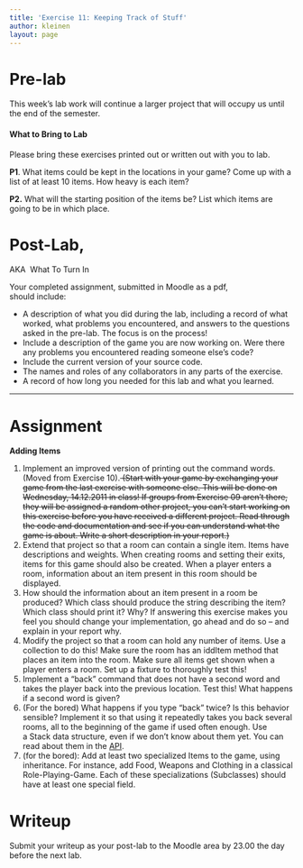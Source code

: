 ```yaml
---
title: 'Exercise 11: Keeping Track of Stuff'
author: kleinen
layout: page
---
```

# Pre-lab

This week&#8217;s lab work will continue a larger project that will occupy us until the end of the semester.

#### What to Bring to Lab

Please bring these exercises printed out or written out with you to lab.

**P1**. What items could be kept in the locations in your game? Come up with a list of at least 10 items. How heavy is each item?

**P2.** What will the starting position of the items be? List which items are going to be in which place.

# Post-Lab,  
AKA  What To Turn In

Your completed assignment, submitted in Moodle as a pdf,  
should include:

*   A description of what you did during the lab, including a record of what worked, what problems you encountered, and answers to the questions asked in the pre-lab. The focus is on the process!
*   Include a description of the game you are now working on. Were there any problems you encountered reading someone else&#8217;s code?
*   Include the current version of your source code.
*   The names and roles of any collaborators in any parts of the exercise.
*   A record of how long you needed for this lab and what you learned.

* * *

# Assignment

**Adding Items**

1.  Implement an improved version of printing out the command words. (Moved from Exercise 10).<del> (Start with your game by exchanging your game from the last exercise with someone else. This will be done on Wednesday, 14.12.2011 in class! If groups from Exercise 09 aren&#8217;t there, they will be assigned a random other project, you can&#8217;t start working on this exercise before you have received a different project. Read through the code and documentation and see if you can understand what the game is about. Write a short description in your report.)</del>
2.  Extend that project so that a room can contain a single item. Items have descriptions and weights. When creating rooms and setting their exits, items for this game should also be created. When a player enters a room, information about an item present in this room should be displayed.
3.  How should the information about an item present in a room be produced? Which class should produce the string describing the item? Which class should print it? Why? If answering this exercise makes you feel you should change your implementation, go ahead and do so &#8211; and explain in your report why.
4.  Modify the project so that a room can hold any number of items. Use a collection to do this! Make sure the room has an iddItem method that places an item into the room. Make sure all items get shown when a player enters a room. Set up a fixture to thoroughly test this!
5.  Implement a &#8220;back&#8221; command that does not have a second word and takes the player back into the previous location. Test this! What happens if a second word is given?
6.  (For the bored) What happens if you type &#8220;back&#8221; twice? Is this behavior sensible? Implement it so that using it repeatedly takes you back several rooms, all to the beginning of the game if used often enough. Use a Stack data structure, even if we don&#8217;t know about them yet. You can read about them in the [API][1].
7.  (for the bored): Add at least two specialized Items to the game, using inheritance. For instance, add Food, Weapons and Clothing in a classical Role-Playing-Game. Each of these specializations (Subclasses) should have at least one special field.

# Writeup

Submit your writeup as your post-lab to the Moodle area by 23.00 the day before the next lab.

 [1]: https://docs.oracle.com/javase/7/docs/api/java/util/Stack.html